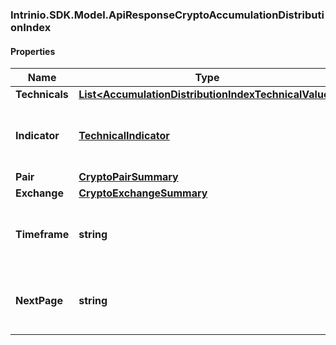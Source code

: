 ### Intrinio.SDK.Model.ApiResponseCryptoAccumulationDistributionIndex
#### Properties

Name | Type | Description | Notes
------------ | ------------- | ------------- | -------------
**Technicals** | [**List&lt;AccumulationDistributionIndexTechnicalValue&gt;**](AccumulationDistributionIndexTechnicalValue.md) |  | [optional] 
**Indicator** | [**TechnicalIndicator**](TechnicalIndicator.md) | The name and symbol of the technical indicator | [optional] 
**Pair** | [**CryptoPairSummary**](CryptoPairSummary.md) |  | [optional] 
**Exchange** | [**CryptoExchangeSummary**](CryptoExchangeSummary.md) |  | [optional] 
**Timeframe** | **string** | The time interval for the crypto currency prices | [optional] 
**NextPage** | **string** | The token required to request the next page of the data | [optional] 

